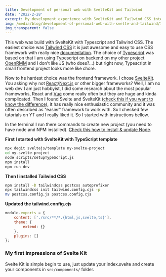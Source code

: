 ```yaml
---
title: Development of personal web with SvelteKit and Tailwind
date: '2022-2-28'
excerpt: My development experience with SvelteKit and Tailwind CSS integration and usefulness of Typescript in frontend project.
img: /media/blog/development-of-personal-web-with-svelte-and-tailwind/1.jpg
img_transparent: false
---
```


This web was build with SvelteKit with Typescript and Tailwind CSS. The easiest choice was [Tailwind CSS](https://tailwindcss.com/) it is just awesome and easy to use CSS framework with really nice [documentation](https://tailwindcss.com/docs/).
The choice of [Typescript](https://www.typescriptlang.org/) was based on that I am using Typescript on backend on my other project [OpenRMM](/projects) and I don't like JS (who does?...) but right now, Typescript in small frontend project looks more like chore.

Now to he hardest choice was the frontend framework. I chose [SvelteKit](https://kit.svelte.dev/). You asking why not [React](https://reactjs.org/)/[Next.js](https://nextjs.org/) or other bigger frameworks? Well, I am no web dev I am just hobbyist, I did some research about the most popular frameworks, React and [Vue](https://vuejs.org/) come really often but they are huge and kinda complicated. Then I found Svelte and SvelteKit ([check this if you want to know the difference](https://www.youtube.com/watch?v=IKhtnhQKjxQ)), It has really nice enthusiastic community and it was often described as "easier" framework to work with. So I checked few tutorials on YT and I really liked it. So I started with instructions bellow.

In the terminal I run there commands to create new project (you need to have node and NPM installed). [Check this how to install & update Node](/blog/best-way-to-manage-nodejs).

**First I started with SvelteKit with TypeScript template**

```bash
npx degit sveltejs/template my-svelte-project
cd my-svelte-project
node scripts/setupTypeScript.js
npm install
npm run dev
```

**Then I installed Tailwind CSS**

```bash
npm install -D tailwindcss postcss autoprefixer
npx tailwindcss init tailwind.config.cjs -p
mv postcss.config.js postcss.config.cjs
```

**Updated the tailwind.config.cjs**

```js
module.exports = {
	content: ['./src/**/*.{html,js,svelte,ts}'],
	theme: {
		extend: {}
	},
	plugins: []
};
```

### My first impressions of Svelte Kit

Svelte Kit is simple begin to use, just update your index.svelte and create your components in `src/components/` folder.
